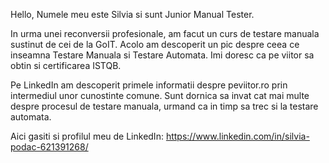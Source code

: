 Hello,
Numele meu este Silvia  si sunt Junior Manual Tester.

In urma unei reconversii profesionale, am facut un curs de testare manuala sustinut de cei de la GoIT. Acolo am descoperit un pic despre ceea ce inseamna Testare Manuala si Testare Automata. 
Imi doresc ca pe viitor sa obtin si certificarea ISTQB.

Pe LinkedIn am descoperit primele informatii despre peviitor.ro prin intermediul unor cunostinte comune.
Sunt dornica sa invat cat mai multe despre procesul de testare manuala, urmand ca in timp sa trec si la testare automata.

Aici gasiti si profilul meu de LinkedIn: https://www.linkedin.com/in/silvia-podac-621391268/
